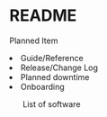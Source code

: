 # README

<p>Planned Item</p>

<li>Guide/Reference</li>
<li>Release/Change Log</li>
<li>Planned downtime</li>
<li>Onboarding</li>
<ul>List of software</ul>

